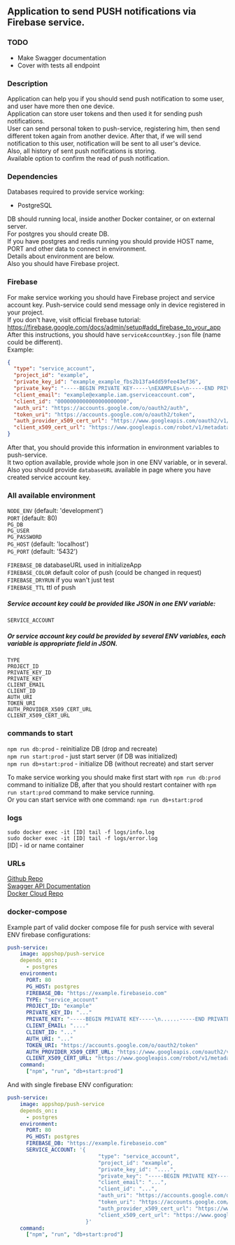 ## Application to send PUSH notifications via Firebase service.
### TODO
- Make Swagger documentation
- Cover with tests all endpoint

### Description
Application can help you if you should send push notification to some user, and user have more then one device.  
Application can store user tokens and then used it for sending push notifications.  
User can send personal token to push-service, registering him, then send different token again from another device. After that, if we will send notification to this user, notification will be sent to all user's device.   
Also, all history of sent push notifications is storing.  
Available option to confirm the read of push notification.  

### Dependencies
Databases required to provide service working:

- PostgreSQL 

DB should running local, inside another Docker container, or on external server.  
For postgres you should create DB.  
If you have postgres and redis running you should provide HOST name, PORT and other data to connect in environment.  
Details about environment are below.  
Also you should have Firebase project.  

### Firebase
For make service working you should have Firebase project and service account key. Push-service could send message only in device registered in your project.  
If you don't have, visit official firebase tutorial:  
https://firebase.google.com/docs/admin/setup#add_firebase_to_your_app   
After this instructions, you should have ``` serviceAccountKey.json ``` file (name could be different).  
Example:
```json
{
  "type": "service_account",
  "project_id": "example",
  "private_key_id": "example_example_fbs2b13fa4dd59fee43ef36",
  "private_key": "-----BEGIN PRIVATE KEY-----\nEXAMPLEs=\n-----END PRIVATE KEY-----\n",
  "client_email": "example@example.iam.gserviceaccount.com",
  "client_id": "0000000000000000000000",
  "auth_uri": "https://accounts.google.com/o/oauth2/auth",
  "token_uri": "https://accounts.google.com/o/oauth2/token",
  "auth_provider_x509_cert_url": "https://www.googleapis.com/oauth2/v1/certs",
  "client_x509_cert_url": "https://www.googleapis.com/robot/v1/metadata/x509/example.com"
}
```
After that, you should provide this information in environment variables to push-service.   
It two option available, provide whole json in one ENV variable, or in several.  
Also you should provide ``` databaseURL ``` available in page where you have created service account key.  
### All available environment
``` NODE_ENV ``` (default: 'development')  
``` PORT ``` (default: 80)   
``` PG_DB ```  
``` PG_USER ```  
``` PG_PASSWORD ```  
``` PG_HOST ``` (default: 'localhost')  
``` PG_PORT ``` (default: '5432')  

``` FIREBASE_DB ``` databaseURL used in initializeApp   
``` FIREBASE_COLOR ``` default color of push (could be changed in request)  
``` FIREBASE_DRYRUN ``` if you wan't just test  
``` FIREBASE_TTL ``` ttl of push  

##### Service account key could be provided like JSON in one ENV variable:  
``` SERVICE_ACCOUNT ``` 

##### Or service account key could be provided by several ENV variables, each variable is appropriate field in JSON.  
``` TYPE ```  
``` PROJECT_ID ```  
``` PRIVATE_KEY_ID ```  
``` PRIVATE_KEY ```  
``` CLIENT_EMAIL ```  
``` CLIENT_ID ```  
``` AUTH_URI ```  
``` TOKEN_URI ```  
``` AUTH_PROVIDER_X509_CERT_URL ```  
``` CLIENT_X509_CERT_URL ```  


### commands to start
``` npm run db:prod ``` - reinitialize DB (drop and recreate)   
``` npm run start:prod ``` - just start server (if DB was initialized)  
``` npm run db+start:prod ``` - initialize DB (without recreate) and start server  

To make service working you should make first start with ``` npm run db:prod ``` command to initialize DB, after that you should restart container with ```npm run start:prod``` command to make service running.  
Or you can start service with one command: ``` npm run db+start:prod ```

### logs
``` sudo docker exec -it [ID] tail -f logs/info.log ```   
``` sudo docker exec -it [ID] tail -f logs/error.log ```    
[ID] - id or name container

### URLs
[Github Repo](https://github.com/AppDevelopmentShop/push-service/)  
[Swagger API Documentation](https://app.swaggerhub.com/apis/vaiol/push-service/)  
[Docker Cloud Repo](https://hub.docker.com/r/appshop/push-service/)  

### docker-compose
Example part of valid docker compose file for push service with several ENV firebase configurations:

```yml
push-service:
    image: appshop/push-service
    depends_on::
      - postgres
    environment:
      PORT: 80
      PG_HOST: postgres
      FIREBASE_DB: "https://example.firebaseio.com"
      TYPE: "service_account"
      PROJECT_ID: "example"
      PRIVATE_KEY_ID: "..."
      PRIVATE_KEY: "-----BEGIN PRIVATE KEY-----\n......-----END PRIVATE KEY-----\n"
      CLIENT_EMAIL: "...."
      CLIENT_ID: "..."
      AUTH_URI: "..."
      TOKEN_URI: "https://accounts.google.com/o/oauth2/token"
      AUTH_PROVIDER_X509_CERT_URL: "https://www.googleapis.com/oauth2/v1/certs"
      CLIENT_X509_CERT_URL: "https://www.googleapis.com/robot/v1/metadata/x509/firebase-adminsdk.com"
    command:
      ["npm", "run", "db+start:prod"]

```

And with single firebase ENV configuration:  

```yml
push-service:
    image: appshop/push-service
    depends_on::
      - postgres
    environment:
      PORT: 80
      PG_HOST: postgres
      FIREBASE_DB: "https://example.firebaseio.com"
      SERVICE_ACCOUNT: '{
                             "type": "service_account",
                             "project_id": "example",
                             "private_key_id": "....",
                             "private_key": "-----BEGIN PRIVATE KEY-----\n....\n-----END PRIVATE KEY-----\n",
                             "client_email": "...",
                             "client_id": "...",
                             "auth_uri": "https://accounts.google.com/o/oauth2/auth",
                             "token_uri": "https://accounts.google.com/o/oauth2/token",
                             "auth_provider_x509_cert_url": "https://www.googleapis.com/oauth2/v1/certs",
                             "client_x509_cert_url": "https://www.googleapis.com/robot/v1/metadata/x509/firebase-adminsdk.iam.gserviceaccount.com"
                         }'
    command:
      ["npm", "run", "db+start:prod"]

```
